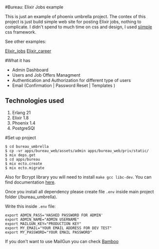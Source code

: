 #Bureau: Elixir Jobs example

This is just an example of phoenix umbrella project. 
The contex of this project is just build simple web site for posting Elixir jobs, nothing to complicate.
I didn't spend to much time on css and design, I used [siimple](https://docs.siimple.xyz) css framework.

See other examples:

[Elixir_jobs](https://github.com/odarriba/elixir_jobs)
[Elixir_career](https://github.com/manusajith/elixirjobs)

#What it has

* Admin Dashboard 
* Users and Job Offers Managment
* Authentication and Authorization for different type of users
* Email (Confirmation | Password Reset | Templates )

## Technologies used

1. Erlang  21
2. Elixir  1.8
3. Phoenix 1.4
4. PostgreSQl

#Set up project

```
$ cd bureau_umbrella
$ cp -vr apps/bureau_web/assets/admin apps/bureau_web/priv/static/
$ mix deps.get
$ cd apps/bureau
$ mix ecto.create
$ mix ecto.migrate
```

Also for Bcrypt library you will need to install `make gcc libc-dev`. You can find documentation [here](https://github.com/riverrun/bcrypt_elixir).

Once you install all dependency please create file `.env` inside main project folder (/bureau_umbrella).

Write this inside `.env` file:

```
export ADMIN_PASS='HASHED PASSWORD FOR ADMIN'
export ADMIN_NAME="ADMIN USERNAME"
export MAILGUN_KEY="PRODUCTION KEY"
export MY_EMAIL="YOUR EMAIL ADDRESS FOR DEV TEST"
export MY_PASSWORD="YOUR EMAIL PASSWORD"
```

If you don't want to use MailGun you can check [Bamboo](https://github.com/thoughtbot/bamboo) 

